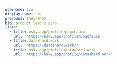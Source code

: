 ```yaml
---
username: lio
display_name: Lio
pronouns: They/Them
bio: product lead @ pyro
links:
  - title: bsky.app/profile/pogcha.mp
    url: 'https://bsky.app/profile/pogcha.mp'
  - title: datashard.work
    url: 'https://datashard.work/'
  - title: bsky.app/profile/datashard.work
    url: 'https://bsky.app/profile/datashard.work'
---
```


